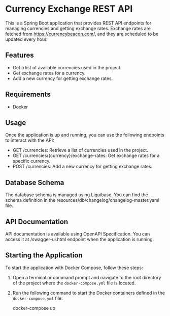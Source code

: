 # Currency Exchange REST API

This is a Spring Boot application that provides REST API endpoints for managing currencies and getting exchange rates.
Exchange rates are fetched from https://currencybeacon.com/, and they are scheduled to be updated every hour.

## Features

* Get a list of available currencies used in the project.
* Get exchange rates for a currency.
* Add a new currency for getting exchange rates.

## Requirements

* Docker

## Usage
Once the application is up and running, you can use the following endpoints to interact with the API:

* GET /currencies: Retrieve a list of currencies used in the project.
* GET /currencies/{currency}/exchange-rates: Get exchange rates for a specific currency.
* POST /currencies: Add a new currency for getting exchange rates.
  
## Database Schema
  The database schema is managed using Liquibase. You can find the schema 
  definition in the resources/db/changelog/changelog-master.yaml file.

## API Documentation
API documentation is available using OpenAPI Specification. You can access it at /swagger-ui.html endpoint when the application is running.

## Starting the Application
To start the application with Docker Compose, follow these steps:

1. Open a terminal or command prompt and navigate to the root directory of the project where the `docker-compose.yml` file is located.

2. Run the following command to start the Docker containers defined in the `docker-compose.yml` file:


    docker-compose up
